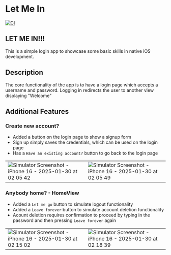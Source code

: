 # Let Me In

[![CI](https://github.com/MarKenn/LetMeIn/actions/workflows/CI.yml/badge.svg)](https://github.com/MarKenn/LetMeIn/actions/workflows/CI.yml)

## LET ME IN!!!

This is a simple login app to showcase some basic skills in native iOS development. 

## Description

The core functionality  of the app is to have a login page which accepts a username and password. Logging in redirects the user to another view displaying "Welcome"

## Additional Features

### Create new account?

 - Added a button on the login page to show a signup form
 - Sign up simply saves the credentials, which can be used on the login page
 - Has a `Have an existing account?` button to go back to the login page
   
|  |  | 
| --- | --- |
| ![Simulator Screenshot - iPhone 16 - 2025-01-30 at 02 05 42](https://github.com/user-attachments/assets/47903546-711d-4175-83db-52cd5004c4c5) | ![Simulator Screenshot - iPhone 16 - 2025-01-30 at 02 05 49](https://github.com/user-attachments/assets/65bb12cf-394b-4e5a-ae66-ca039c81e43f) |

### Anybody home? - HomeView

 - Added a `Let me go` button to simulate logout functionality
 - Added a `Leave forever` button to simulate account deletion functionality
 - Acount deletion requires confirmation to proceed by typing in the password and then pressing `Leave forever` again

|  |  | 
| --- | --- |
| ![Simulator Screenshot - iPhone 16 - 2025-01-30 at 02 15 02](https://github.com/user-attachments/assets/81c44a06-a098-4125-969f-1b2a14669d48) | ![Simulator Screenshot - iPhone 16 - 2025-01-30 at 02 18 39](https://github.com/user-attachments/assets/a1a999d6-7586-4d41-96ef-f7037e8eb2d0) |


